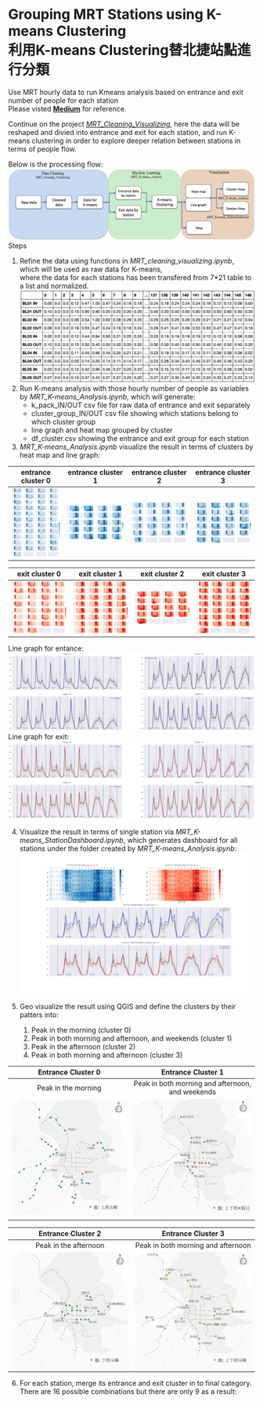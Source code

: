 # Grouping MRT Stations using K-means Clustering</br>利用K-means Clustering替北捷站點進行分類</br>


Use MRT hourly data to run Kmeans analysis based on entrance and exit number of people for each station 
</br>
Please visted [__Medium__](https://medium.com/urban-matters/%E6%8D%B7%E9%81%8B%E5%88%86%E6%99%822-f351661ce609) for reference.

Continue on the project [_MRT_Cleaning_Visualizing_](https://github.com/ShihWen/MRT_Cleaning_Visualizing), here the data will be reshaped and divied into entrance and exit for each station, and run K-means clustering in order to explore deeper relation between stations in terms of people flow.</br>

Below is the processing flow:
</br>
![](https://github.com/ShihWen/MRT_Kmeans/blob/master/image/flow_chart.png)
</br>
Steps

1. Refine the data using functions in _MRT_cleaning_visualizing.ipynb_, which will be used as raw data for K-means, </br>where the data for each stations has been transfered from 7*21 table to a list and normalized.
![](https://github.com/ShihWen/MRT_Kmeans/blob/master/image/raw_data.png)
2. Run K-means analysis with those hourly number of people as variables by _MRT_K-means_Analysis.ipynb_, which will generate:
    * k_pack_IN/OUT csv file for raw data of entrance and exit separately
    * cluster_group_IN/OUT csv file showing which stations belong to which cluster group
    * line graph and heat map grouped by cluster
    * df_cluster.csv showing the entrance and exit group for each station
3. _MRT_K-means_Analysis.ipynb_ visualize the result in terms of clusters by heat map and line graph:

|entrance cluster 0|entrance cluster 1|entrance cluster 2|entrance cluster 3|
| ------------- |:-------------:| :-----:| :-----:|
| ![](https://github.com/ShihWen/MRT_Kmeans/blob/master/notebook_illustration/All_in_heatmap_0_3.png)|![](https://github.com/ShihWen/MRT_Kmeans/blob/master/notebook_illustration/All_in_heatmap_1_3.png)|![](https://github.com/ShihWen/MRT_Kmeans/blob/master/notebook_illustration/All_in_heatmap_2_3.png)|![](https://github.com/ShihWen/MRT_Kmeans/blob/master/notebook_illustration/All_in_heatmap_3_3.png)|

|exit cluster 0|exit cluster 1|exit cluster 2|exit cluster 3|
| ------------- |:-------------:| :-----:| :-----:|
| ![](https://github.com/ShihWen/MRT_Kmeans/blob/master/notebook_illustration/All_out_heatmap_0_3.png)|![](https://github.com/ShihWen/MRT_Kmeans/blob/master/notebook_illustration/All_out_heatmap_1_3.png)|![](https://github.com/ShihWen/MRT_Kmeans/blob/master/notebook_illustration/All_out_heatmap_2_3.png)|![](https://github.com/ShihWen/MRT_Kmeans/blob/master/notebook_illustration/All_out_heatmap_3_3.png)|

Line graph for entance:
![](https://github.com/ShihWen/MRT_Kmeans/blob/master/notebook_illustration/All_in_lineGraph.png)
Line graph for exit:
![](https://github.com/ShihWen/MRT_Kmeans/blob/master/notebook_illustration/All_out_lineGraph.png)

4. Visualize the result in terms of single station via _MRT_K-means_StationDashboard.ipynb_, which generates dashboard for all stations under the folder created by _MRT_K-means_Analysis.ipynb_:
![](https://github.com/ShihWen/MRT_Kmeans/blob/master/notebook_illustration/single_plot/1_2/BL12%20Plot.png)

5. Geo visualize the result using QGIS and define the clusters by their patters into:
   1. Peak in the morning (cluster 0)
   2. Peak in both morning and afternoon, and weekends (cluster 1)
   3. Peak in the afternoon (cluster 2)
   4. Peak in both morning and afternoon (cluster 3)

|Entrance Cluster 0|Entrance Cluster 1|
| :-------------: |:-------------:|
| Peak in the morning |Peak in both morning and afternoon, and weekends|
| ![](https://github.com/ShihWen/MRT_Kmeans/blob/master/image/inward_3.png)|![](https://github.com/ShihWen/MRT_Kmeans/blob/master/image/inward_1.png)|

|Entrance Cluster 2|Entrance Cluster 3|
| :-------------: |:-------------:|
| Peak in the afternoon |Peak in both morning and afternoon|
| ![](https://github.com/ShihWen/MRT_Kmeans/blob/master/image/inward_4.png)|![](https://github.com/ShihWen/MRT_Kmeans/blob/master/image/inward_2.png)|

6. For each station, merge its entrance and exit cluster in to final category.
There are 16 possible combinations but there are only 9 as a result:


